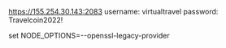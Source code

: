 






https://155.254.30.143:2083
username: virtualtravel
password: Travelcoin2022!





set NODE_OPTIONS=--openssl-legacy-provider

